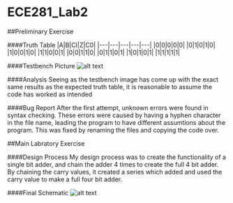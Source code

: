 ECE281_Lab2
===========

##Preliminary Exercise

####Truth Table
|A|B|CI|Z|C0|
|---|---|---|---|---|
|0|0|0|0|0|
|0|1|0|1|0|
|1|0|0|1|0|
|1|1|0|0|1|
|0|0|1|1|0|
|0|1|1|0|1|
|1|0|1|0|1|
|1|1|1|1|1|

####Testbench Picture
![alt text](https://raw2.github.com/jcel/ECE281_Lab2/master/CapturePrelim.PNG "ISE Screen Capture")

####Analysis
Seeing as the testbench image has come up with the exact same results as the expected truth table, it 
is reasonable to assume the code has worked as intended

####Bug Report
After the first attempt, unknown errors were found in syntax checking.  These errors were caused by
having a hyphen character in the file name, leading the program to have different assumtions about the
program.  This was fixed by renaming the files and copying the code over.

##Main Labratory Exercise

####Design Process
My design process was to create the functionality of a single bit adder, and chain the adder 4 times to 
create the full 4 bit adder.  By chaining the carry values, it created a series which added and used the 
carry value to make a full four bit adder.

####Final Schematic
![alt text](https://raw2.github.com/jcel/ECE281_Lab2/master/Four_Final.jpg "Schematic")
